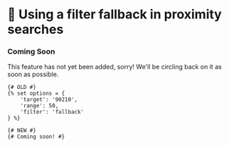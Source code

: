 # 🔧 Using a filter fallback in proximity searches

<update-message/>

### Coming Soon

This feature has not yet been added, sorry! We'll be circling back on it as soon as possible.

```twig
{# OLD #}
{% set options = {
    'target': '90210',
    'range': 50,
    'filter': 'fallback'
} %}

{# NEW #}
{# Coming soon! #}
```

<!--
:::tip New Documentation
See the complete new [EXAMPLE](/test/) documentation.
:::
-->
